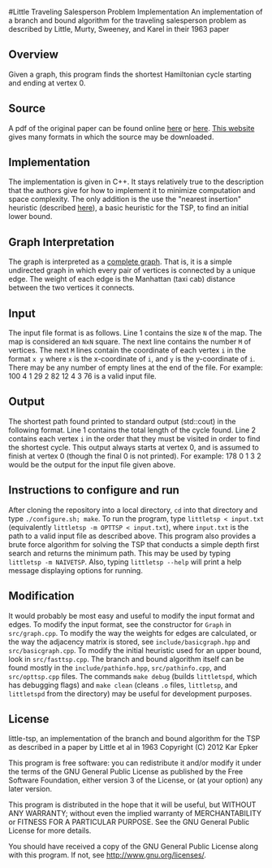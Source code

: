 #Little Traveling Salesperson Problem Implementation
An implementation of a branch and bound algorithm for the traveling salesperson problem as described by Little, Murty, Sweeney, and Karel in their 1963 paper

## Overview
Given a graph, this program finds the shortest Hamiltonian cycle starting and ending at vertex 0.

## Source
A pdf of the original paper can be found online [here](http://dspace.mit.edu/bitstream/handle/1721.1/46828/algorithmfortrav00litt.pdf) or [here](http://ia600502.us.archive.org/15/items/algorithmfortrav00litt/algorithmfortrav00litt.pdf). [This website](http://archive.org/details/algorithmfortrav00litt) gives many formats in which the source may be downloaded.

## Implementation
The implementation is given in C++. It stays relatively true to the description that the authors give for how to implement it to minimize computation and space complexity. The only addition is the use the "nearest insertion" heuristic (described [here](http://www.ida.liu.se/~TDDB19/reports_2003/htsp.pdf)), a basic heuristic for the TSP, to find an initial lower bound.

## Graph Interpretation
The graph is interpreted as a [complete graph](http://en.wikipedia.org/wiki/Complete_graph). That is, it is a simple undirected graph in which every pair of vertices is connected by a unique edge. The weight of each edge is the Manhattan (taxi cab) distance between the two vertices it connects.

## Input
The input file format is as follows. Line 1 contains the size `N` of the map. The map is considered an `NxN` square. The next line contains the number `M` of vertices. The next `M` lines contain the coordinate of each vertex `i` in the format `x y` where `x` is the x-coordinate of `i`, and `y` is the y-coordinate of `i`. There may be any number of empty lines at the end of the file. For example:
100
4
1 29
2 82
12 4
3 76
is a valid input file.

## Output
The shortest path found printed to standard output (std::cout) in the following format. Line 1 contains the total length of the cycle found. Line 2 contains each vertex `i` in the order that they must be visited in order to find the shortest cycle. This output always starts at vertex 0, and is assumed to finish at vertex 0 (though the final 0 is not printed). For example:
178
0 1 3 2
would be the output for the input file given above.

## Instructions to configure and run
After cloning the repository into a local directory, `cd` into that directory and type `./configure.sh; make`. To run the program, type `littletsp < input.txt` (equivalently `littletsp -m OPTTSP < input.txt`), where `input.txt` is the path to a valid input file as described above. This program also provides a brute force algorithm for solving the TSP that conducts a simple depth first search and returns the minimum path. This may be used by typing `littletsp -m NAIVETSP`. Also, typing `littletsp --help` will print a help message displaying options for running.

## Modification
It would probably be most easy and useful to modify the input format and edges. To modify the input format, see the constructor for `Graph` in `src/graph.cpp`. To modify the way the weights for edges are calculated, or the way the adjacency matrix is stored, see `include/basicgraph.hpp` and `src/basicgraph.cpp`. To modify the initial heuristic used for an upper bound, look in `src/fasttsp.cpp`. The branch and bound algorithm itself can be found mostly in the `include/pathinfo.hpp`, `src/pathinfo.cpp`, and `src/opttsp.cpp` files. The commands `make debug` (builds `littletspd`, which has debugging flags) and `make clean` (cleans `.o` files, `littletsp`, and `littletspd` from the directory) may be useful for development purposes.

## License
little-tsp, an implementation of the branch and bound algorithm for the TSP as described in a paper by Little et al in 1963
Copyright (C) 2012 Kar Epker

This program is free software: you can redistribute it and/or modify it under the terms of the GNU General Public License as published by the Free Software Foundation, either version 3 of the License, or (at your option) any later version.

This program is distributed in the hope that it will be useful, but WITHOUT ANY WARRANTY; without even the implied warranty of MERCHANTABILITY or FITNESS FOR A PARTICULAR PURPOSE. See the GNU General Public License for more details.

You should have received a copy of the GNU General Public License along with this program.  If not, see <http://www.gnu.org/licenses/>.
